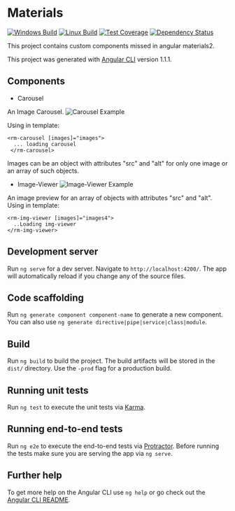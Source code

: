 # Materials
[![Windows Build][appveyor-image]][appveyor-url]
[![Linux Build][travis-image]][travis-url]
[![Test Coverage][coveralls-image]][coveralls-url]
[![Dependency Status][gemnasium-image]][gemnasium-url]

This project contains custom components missed in angular materials2.

This project was generated with [Angular CLI](https://github.com/angular/angular-cli) version 1.1.1.

## Components

* Carousel

An Image Carousel.
![Carousel Example](assets/carousel-example.png)

Using in template:
```
<rm-carousel [images]="images">
  ... loading carousel
 </rm-carousel>
```
Images can be an object with attributes "src" and "alt" for only one image or an array of such objects.

* Image-Viewer
![Image-Viewer Example](assets/img-viewer-example.png)

An image preview for an array of objects with attributes "src" and "alt". Using in template:
```
<rm-img-viewer [images]="images4">
  ..Loading img-viewer
</rm-img-viewer>
``` 


## Development server

Run `ng serve` for a dev server. Navigate to `http://localhost:4200/`. The app will automatically reload if you change any of the source files.

## Code scaffolding

Run `ng generate component component-name` to generate a new component. You can also use `ng generate directive|pipe|service|class|module`.

## Build

Run `ng build` to build the project. The build artifacts will be stored in the `dist/` directory. Use the `-prod` flag for a production build.

## Running unit tests

Run `ng test` to execute the unit tests via [Karma](https://karma-runner.github.io).

## Running end-to-end tests

Run `ng e2e` to execute the end-to-end tests via [Protractor](http://www.protractortest.org/).
Before running the tests make sure you are serving the app via `ng serve`.

## Further help

To get more help on the Angular CLI use `ng help` or go check out the [Angular CLI README](https://github.com/angular/angular-cli/blob/master/README.md).

[appveyor-image]: https://img.shields.io/appveyor/ci/richard-martens/materials/master.svg?label=windows
[appveyor-url]: https://ci.appveyor.com/project/richard-martens/materials
[travis-image]: https://img.shields.io/travis/richard-martens/materials/master.svg?label=linux
[travis-url]: https://travis-ci.org/richard-martens/materials
[coveralls-image]: https://img.shields.io/coveralls/richard-martens/materials/master.svg
[coveralls-url]: https://coveralls.io/r/richard-martens/materials?branch=master
[gemnasium-image]: https://gemnasium.com/richard-martens/materials.svg
[gemnasium-url]: https://gemnasium.com/richard-martens/materials
